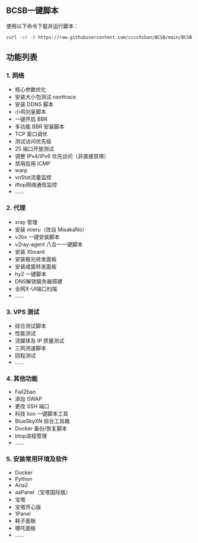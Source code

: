 

## BCSB一键脚本


使用以下命令下载并运行脚本：

```sh
curl -sS -O https://raw.githubusercontent.com/cccchiban/BCSB/main/BCSB.sh && chmod +x BCSB.sh && ./BCSB.sh
```

## 功能列表

### 1. 网络
- 核心参数优化
- 安装大小包测试 nexttrace
- 安装 DDNS 脚本
- 小鸡剑皇脚本
- 一键开启 BBR
- 多功能 BBR 安装脚本
- TCP 窗口调优
- 测试访问优先级
- 25 端口开放测试
- 调整 IPv4/IPv6 优先访问（非直接禁用）
- 禁用启用 ICMP
- warp
- vnStat流量监控
- iftop网络通信监控
- ......

### 2. 代理
- xray 管理
- 安装 mieru（改自 MisakaNo）
- v2bx 一键安装脚本
- v2ray-agent 八合一一键脚本
- 安装 Xboard
- 安装极光转发面板
- 安装咸蛋转发面板
- hy2 一键脚本
- DNS解锁服务器搭建
- 全网X-UI端口扫描
- ......

### 3. VPS 测试
- 综合测试脚本
- 性能测试
- 流媒体及 IP 质量测试
- 三网测速脚本
- 回程测试
- ......

### 4. 其他功能
- Fail2ban
- 添加 SWAP
- 更改 SSH 端口
- 科技 lion 一键脚本工具
- BlueSkyXN 综合工具箱
- Docker 备份/恢复脚本
- btop进程管理
- ......

### 5. 安装常用环境及软件
- Docker
- Python
- Aria2
- aaPanel（宝塔国际版）
- 宝塔
- 宝塔开心版
- 1Panel
- 耗子面板
- 哪吒面板
- ......
